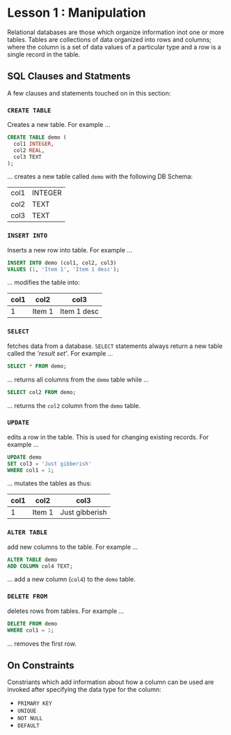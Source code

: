 # Lesson 1 : Manipulation

Relational databases are those which organize information inot one or more tables. Tables are collections of data organized into rows and columns; where the column is a set of data values of a particular type and a row is a single record in the table.

## SQL Clauses and Statments

A few clauses and statements touched on in this section:

### `CREATE TABLE` 

Creates a new table. For example ...

```sql
CREATE TABLE demo (
  col1 INTEGER,
  col2 REAL, 
  col3 TEXT
);

```
... creates a new table called `demo` with the following DB Schema:

|      |      |
| ---- | ---- |
| col1 | INTEGER |
| col2 | TEXT |
| col3 | TEXT |

### `INSERT INTO`

Inserts a new row into table. For example ...

```sql
INSERT INTO demo (col1, col2, col3) 
VALUES (1, 'Item 1', 'Item 1 desc');

```
... modifies the table into: 

| col1 | col2 | col3 |
| ---- | ---- | ---- |
| 1    | Item 1 | Item 1 desc |

### `SELECT`

fetches data from a database. `SELECT` statements always return a new table called the _'result set'_. For example ...

```sql
SELECT * FROM demo;
```
... returns all columns from the `demo` table while ...

```sql
SELECT col2 FROM demo;
```

... returns the `col2` column from the `demo` table.

### `UPDATE`

edits a row in the table. This is used for changing existing records. For example ...

```sql
UPDATE demo
SET col3 = 'Just gibberish'
WHERE col1 = 1;
```
... mutates the tables as thus:

| col1 | col2 | col3 |
| ---- | ---- | ---- |
| 1    | Item 1 | Just gibberish |

### `ALTER TABLE`

add new columns to the table. For example ...

```sql
ALTER TABLE demo 
ADD COLUMN col4 TEXT;
```

... add a new column (`col4`) to the `demo` table.

### `DELETE FROM`

deletes rows from tables. For example ...

```sql
DELETE FROM demo 
WHERE col1 = 1;
```

... removes the first row.

## On Constraints

Constriants which add information about how a column can be used are invoked after specifying the data type for the column: 
  
  * `PRIMARY KEY`
  * `UNIQUE`
  * `NOT NULL`
  * `DEFAULT`
